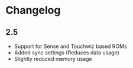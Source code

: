 # Changelog
## 2.5
* Support for Sense and Touchwiz based ROMs
* Added sync settings (Reduces data usage)
* Slightly reduced memory usage